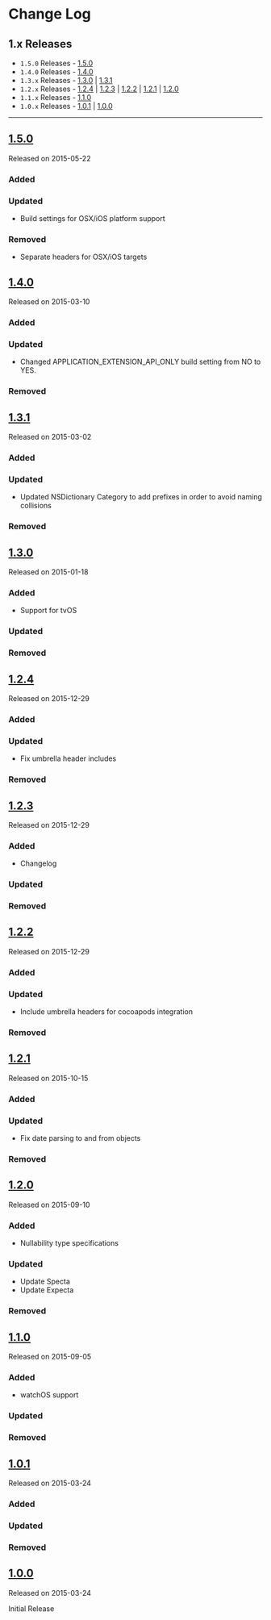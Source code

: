 # Change Log

## 1.x Releases
- `1.5.0` Releases - [1.5.0](#150)
- `1.4.0` Releases - [1.4.0](#140)
- `1.3.x` Releases - [1.3.0](#130) | [1.3.1](#131)
- `1.2.x` Releases - [1.2.4](#124) | [1.2.3](#123) | [1.2.2](#122) | [1.2.1](#121) | [1.2.0](#120)
- `1.1.x` Releases - [1.1.0](#110)
- `1.0.x` Releases - [1.0.1](#101) | [1.0.0](#100)

---
## [1.5.0](https://github.com/endoze/RosettaStoneKit/releases/tag/1.5.0)
Released on 2015-05-22

### Added

### Updated
- Build settings for OSX/iOS platform support

### Removed
- Separate headers for OSX/iOS targets


## [1.4.0](https://github.com/endoze/RosettaStoneKit/releases/tag/1.4.0)
Released on 2015-03-10

### Added

### Updated
- Changed APPLICATION_EXTENSION_API_ONLY build setting from NO to YES.

### Removed


## [1.3.1](https://github.com/endoze/RosettaStoneKit/releases/tag/1.3.1)
Released on 2015-03-02

### Added

### Updated
- Updated NSDictionary Category to add prefixes in order to avoid naming collisions

### Removed


## [1.3.0](https://github.com/endoze/RosettaStoneKit/releases/tag/1.3.0)
Released on 2015-01-18

### Added
- Support for tvOS

### Updated

### Removed


## [1.2.4](https://github.com/endoze/RosettaStoneKit/releases/tag/1.2.4)
Released on 2015-12-29

### Added

### Updated
- Fix umbrella header includes

### Removed

## [1.2.3](https://github.com/endoze/RosettaStoneKit/releases/tag/1.2.3)
Released on 2015-12-29

### Added
- Changelog

### Updated

### Removed

## [1.2.2](https://github.com/endoze/RosettaStoneKit/releases/tag/1.2.2)
Released on 2015-12-29

### Added

### Updated
- Include umbrella headers for cocoapods integration

### Removed

## [1.2.1](https://github.com/endoze/RosettaStoneKit/releases/tag/1.2.1)
Released on 2015-10-15

### Added

### Updated
- Fix date parsing to and from objects

### Removed

## [1.2.0](https://github.com/endoze/RosettaStoneKit/releases/tag/1.2.0)
Released on 2015-09-10

### Added
- Nullability type specifications

### Updated
- Update Specta
- Update Expecta

### Removed

## [1.1.0](https://github.com/endoze/RosettaStoneKit/releases/tag/1.1.0)
Released on 2015-09-05

### Added
- watchOS support

### Updated

### Removed


## [1.0.1](https://github.com/endoze/RosettaStoneKit/releases/tag/1.0.1)
Released on 2015-03-24

### Added

### Updated

### Removed

## [1.0.0](https://github.com/endoze/RosettaStoneKit/releases/tag/1.0.0)
Released on 2015-03-24

Initial Release
